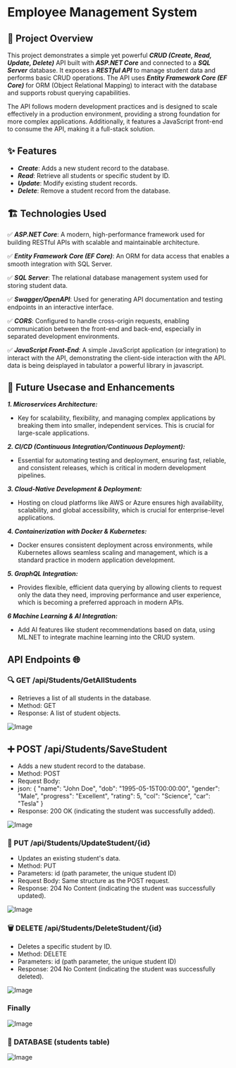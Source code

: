 # Employee Management System

## 📌 Project Overview
This project demonstrates a simple yet powerful ***CRUD (Create, Read, Update, Delete)*** API built with ***ASP.NET Core*** and connected to a ***SQL Server*** database. It exposes a ***RESTful API*** to manage student data and performs basic CRUD operations. The API uses ***Entity Framework Core (EF Core)*** for ORM (Object Relational Mapping) to interact with the database and supports robust querying capabilities.

The API follows modern development practices and is designed to scale effectively in a production environment, providing a strong foundation for more complex applications. Additionally, it features a JavaScript front-end to consume the API, making it a full-stack solution.


## ✨ Features
* ***Create***: Adds a new student record to the database.
* ***Read***: Retrieve all students or specific student by ID.
* ***Update***: Modify existing student records.
* ***Delete***: Remove a student record from the database.


 ## 🏗 Technologies Used

✅ ***ASP.NET Core***: A modern, high-performance framework used for building RESTful APIs with scalable and maintainable architecture.

✅ ***Entity Framework Core (EF Core)***: An ORM for data access that enables a smooth integration with SQL Server.

✅ ***SQL Server***: The relational database management system used for storing student data.

✅ ***Swagger/OpenAPI***: Used for generating API documentation and testing endpoints in an interactive interface.

✅ ***CORS***: Configured to handle cross-origin requests, enabling communication between the front-end and back-end, especially in separated development environments.

✅ ***JavaScript Front-End***: A simple JavaScript application (or integration) to interact with the API, demonstrating the client-side interaction with the API. data is being deisplayed in tabulator a powerful library in javascript.



## 🎯 Future Usecase and Enhancements

***1. Microservices Architecture:***
* Key for scalability, flexibility, and managing complex applications by breaking them into smaller, independent services. This is crucial for large-scale applications.
  
***2. CI/CD (Continuous Integration/Continuous Deployment):***
* Essential for automating testing and deployment, ensuring fast, reliable, and consistent releases, which is critical in modern development pipelines.
  
***3. Cloud-Native Development & Deployment:***
* Hosting on cloud platforms like AWS or Azure ensures high availability, scalability, and global accessibility, which is crucial for enterprise-level applications.
  
***4. Containerization with Docker & Kubernetes:***
* Docker ensures consistent deployment across environments, while Kubernetes allows seamless scaling and management, which is a standard practice in modern application development.
  
***5. GraphQL Integration:***
* Provides flexible, efficient data querying by allowing clients to request only the data they need, improving performance and user experience, which is becoming a preferred approach in modern APIs.

***6 Machine Learning & AI Integration:***
* Add AI features like student recommendations based on data, using ML.NET to integrate machine learning into the CRUD system.
  

## API Endpoints 🌐
### 🔍 GET /api/Students/GetAllStudents
* Retrieves a list of all students in the database.
* Method: GET
* Response: A list of student objects.
  
![Image](https://github.com/user-attachments/assets/13ed5af6-6423-41b5-b0e9-97c195b6b2ec)


## ➕ POST /api/Students/SaveStudent
* Adds a new student record to the database.
* Method: POST
* Request Body:
* json:
  {
    "name": "John Doe",
    "dob": "1995-05-15T00:00:00",
    "gender": "Male",
    "progress": "Excellent",
    "rating": 5,
    "col": "Science",
    "car": "Tesla"
 }
* Response: 200 OK (indicating the student was successfully added).

![Image](https://github.com/user-attachments/assets/c0632e8c-0a88-4c25-80db-b4ad16c58a37)


### 🔄 PUT /api/Students/UpdateStudent/{id}
* Updates an existing student's data.
* Method: PUT
* Parameters: id (path parameter, the unique student ID)
* Request Body: Same structure as the POST request.
* Response: 204 No Content (indicating the student was successfully updated).

![Image](https://github.com/user-attachments/assets/c0cd7892-95dd-4857-ac5d-7e89cee5e195)


### 🗑️ DELETE /api/Students/DeleteStudent/{id}
* Deletes a specific student by ID.
* Method: DELETE
* Parameters: id (path parameter, the unique student ID)
* Response: 204 No Content (indicating the student was successfully deleted).

![Image](https://github.com/user-attachments/assets/faa87191-2f4e-462a-9e3b-7a198b60dbfb)



### Finally

![Image](https://github.com/user-attachments/assets/ee346335-1d37-4f0c-b928-4fee401d7731)


### 💾 DATABASE (students table)

![Image](https://github.com/user-attachments/assets/8c72b90e-7b5f-4e04-abc7-afb157a43191)




